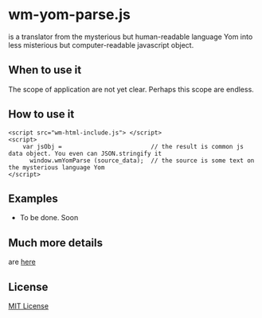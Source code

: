 # wm-yom-parse.js
is a translator from the mysterious but human-readable language Yom into less misterious but computer-readable javascript object.  

## When to use it

The scope of application are not yet clear. Perhaps this scope are endless.

## How to use it

```
<script src="wm-html-include.js"> </script>
<script>
    var jsObj =                         // the result is common js data object. You even can JSON.stringify it
      window.wmYomParse (source_data);  // the source is some text on the mysterious language Yom
</script>
```

## Examples
* To be done. Soon

## Much more details
are [here](http://al-scvorets.github.io/wm-yom-parse.js/)

## License
[MIT License](http://opensource.org/licenses/MIT)
